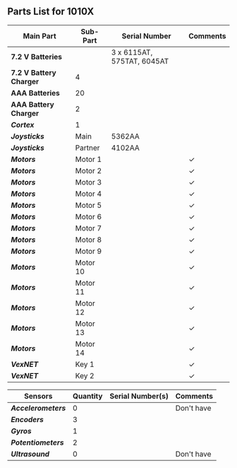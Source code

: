 ## Parts List for 1010X

Main Part                 | Sub-Part             | Serial Number        | Comments
------------------------- | -------------------- | -------------------- | --------------------
**7.2 V Batteries**       |                      |3 x 6115AT, 575TAT, 6045AT|   
**7.2 V Battery Charger** | 4                    |                      |
**AAA Batteries**         | 20                   |                      |
**AAA Battery Charger**   | 2                    |                      |
**_Cortex_**              | 1                    |                      |  
**_Joysticks_**           | Main                 | 5362AA               |  
**_Joysticks_**           | Partner              | 4102AA               |  
**_Motors_**              | Motor 1              |                      |✓   
**_Motors_**              | Motor 2              |                      |✓ 
**_Motors_**              | Motor 3              |                      |✓ 
**_Motors_**              | Motor 4              |                      |✓ 
**_Motors_**              | Motor 5              |                      |✓ 
**_Motors_**              | Motor 6              |                      |✓ 
**_Motors_**              | Motor 7              |                      |✓ 
**_Motors_**              | Motor 8              |                      |✓ 
**_Motors_**              | Motor 9              |                      |✓ 
**_Motors_**              | Motor 10             |                      |✓ 
**_Motors_**              | Motor 11             |                      |✓ 
**_Motors_**              | Motor 12             |                      |✓ 
**_Motors_**              | Motor 13             |                      |✓ 
**_Motors_**              | Motor 14             |                      |✓ 
**_VexNET_**              | Key 1                |                      |✓  
**_VexNET_**              | Key 2                |                      |✓  


Sensors                | Quantity     | Serial Number(s)     | Comments
---------------------- | ------------ | -------------------- | --------------------
**_Accelerometers_**   |0             |                      |  Don't have
**_Encoders_**         |3             |                      | 
**_Gyros_**            |1             |                      | 
**_Potentiometers_**   |2             |                      | 
**_Ultrasound_**       |0             |                      |  Don't have

